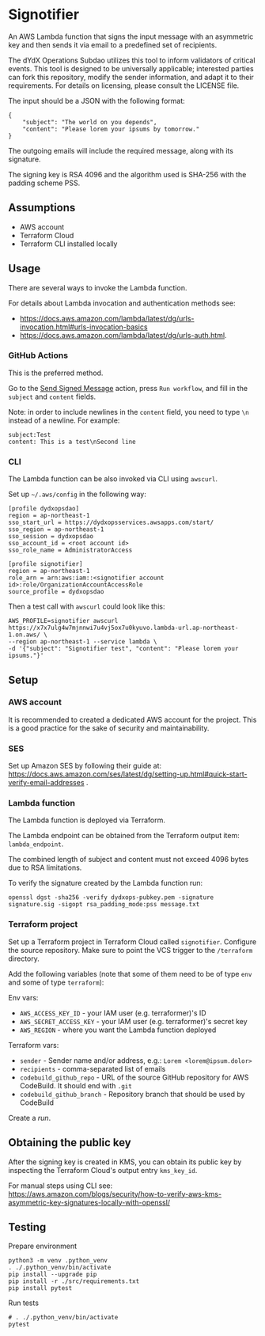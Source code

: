 # Signotifier

An AWS Lambda function that signs the input message with an asymmetric key and then sends it via email to a predefined set of recipients.

The dYdX Operations Subdao utilizes this tool to inform validators of critical events. This tool is designed to be universally applicable; interested parties can fork this repository, modify the sender information, and adapt it to their requirements. For details on licensing, please consult the LICENSE file.

The input should be a JSON with the following format:

```
{
    "subject": "The world on you depends",
    "content": "Please lorem your ipsums by tomorrow."
}
```

The outgoing emails will include the required message, along with its signature.

The signing key is RSA 4096 and the algorithm used is SHA-256 with the padding scheme PSS.

## Assumptions

* AWS account
* Terraform Cloud
* Terraform CLI installed locally

## Usage

There are several ways to invoke the Lambda function.

For details about Lambda invocation and authentication methods see:

* https://docs.aws.amazon.com/lambda/latest/dg/urls-invocation.html#urls-invocation-basics
* https://docs.aws.amazon.com/lambda/latest/dg/urls-auth.html.

### GitHub Actions

This is the preferred method.

Go to the [Send Signed Message](https://github.com/dydxopsdao/signotifier/actions/workflows/send-message.yml) action, press `Run workflow`, and fill in the `subject` and `content` fields.

Note: in order to include newlines in the `content` field, you need to type `\n` instead of a newline. For example:

```
subject:Test
content: This is a test\nSecond line
```

### CLI

The Lambda function can be also invoked via CLI using `awscurl`.

Set up `~/.aws/config` in the following way:

```
[profile dydxopsdao]
region = ap-northeast-1
sso_start_url = https://dydxopsservices.awsapps.com/start/
sso_region = ap-northeast-1
sso_session = dydxopsdao
sso_account_id = <root account id>
sso_role_name = AdministratorAccess

[profile signotifier]
region = ap-northeast-1
role_arn = arn:aws:iam::<signotifier account id>:role/OrganizationAccountAccessRole
source_profile = dydxopsdao
```

Then a test call with `awscurl` could look like this:

```
AWS_PROFILE=signotifier awscurl https://x7x7ulg4w7mjnnwi7u4vj5ox7u0kyuvo.lambda-url.ap-northeast-1.on.aws/ \
--region ap-northeast-1 --service lambda \
-d '{"subject": "Signotifier test", "content": "Please lorem your ipsums."}'
```

## Setup

### AWS account

It is recommended to created a dedicated AWS account for the project. This is a good practice for the sake of security and maintainability.

### SES

Set up Amazon SES by following their guide at: https://docs.aws.amazon.com/ses/latest/dg/setting-up.html#quick-start-verify-email-addresses .

### Lambda function

The Lambda function is deployed via Terraform.

The Lambda endpoint can be obtained from the Terraform output item: `lambda_endpoint`.

The combined length of subject and content must not exceed 4096 bytes due to RSA limitations.

To verify the signature created by the Lambda function run:

```
openssl dgst -sha256 -verify dydxops-pubkey.pem -signature signature.sig -sigopt rsa_padding_mode:pss message.txt
```

### Terraform project

Set up a Terraform project in Terraform Cloud called `signotifier`. Configure the source repository.
Make sure to point the VCS trigger to the `/terraform` directory.

Add the following variables (note that some of them need to be of type `env` and some of type `terraform`):

Env vars:

* `AWS_ACCESS_KEY_ID` - your IAM user (e.g. terraformer)'s ID
* `AWS_SECRET_ACCESS_KEY` - your IAM user (e.g. terraformer)'s secret key
* `AWS_REGION` - where you want the Lambda function deployed

Terraform vars:

* `sender` - Sender name and/or address, e.g.: `Lorem <lorem@ipsum.dolor>`
* `recipients` - comma-separated list of emails
* `codebuild_github_repo` - URL of the source GitHub repository for AWS CodeBuild. It should end with `.git`
* `codebuild_github_branch` - Repository branch that should be used by CodeBuild

Create a _run_.

## Obtaining the public key

After the signing key is created in KMS, you can obtain its public key by inspecting
the Terraform Cloud's output entry `kms_key_id`.

For manual steps using CLI see:
https://aws.amazon.com/blogs/security/how-to-verify-aws-kms-asymmetric-key-signatures-locally-with-openssl/

## Testing

Prepare environment

```
python3 -m venv .python_venv
. ./.python_venv/bin/activate
pip install --upgrade pip
pip install -r ./src/requirements.txt
pip install pytest
```

Run tests

```
# . ./.python_venv/bin/activate
pytest
```

